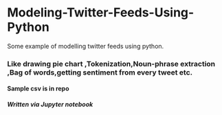 # Modeling-Twitter-Feeds-Using-Python
Some example of modelling twitter feeds using python.
### Like drawing pie chart ,Tokenization,Noun-phrase extraction ,Bag of words,getting sentiment from every tweet etc.
#### Sample csv is in repo
##### Written via Jupyter notebook
